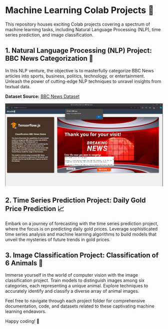 # Machine Learning Colab Projects 🤖

This repository houses exciting Colab projects covering a spectrum of machine learning tasks, including Natural Language Processing (NLP), time series prediction, and image classification.

## 1. Natural Language Processing (NLP) Project: BBC News Categorization 📰

In this NLP venture, the objective is to masterfully categorize BBC News articles into sports, business, politics, technology, or entertainment. Unleash the power of cutting-edge NLP techniques to unravel insights from textual data.

**Dataset Source:** [BBC News Dataset](http://mlg.ucd.ie/datasets/bbc.html)

![Project Image](images/tfjs_nlp_bbc_news.png)


## 2. Time Series Prediction Project: Daily Gold Price Prediction 📈

Embark on a journey of forecasting with the time series prediction project, where the focus is on predicting daily gold prices. Leverage sophisticated time series analysis and machine learning algorithms to build models that unveil the mysteries of future trends in gold prices.


## 3. Image Classification Project: Classification of 6 Animals 🐾

Immerse yourself in the world of computer vision with the image classification project. Train models to distinguish images among six categories, each representing a unique animal. Explore techniques to accurately identify and classify a diverse array of animal images.

Feel free to navigate through each project folder for comprehensive documentation, code, and datasets related to these captivating machine learning endeavors.

Happy coding! 🚀
